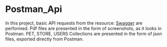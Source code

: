 # Postman_Api
In this project, basic API requests from the resource: [Swagger](https://petstore.swagger.io/) are performed.
Pdf files are presented in the form of screenshots, as it looks in Postman.
PET, STORE, USERS Collections are presented in the form of json files, exported directly from Postman.
